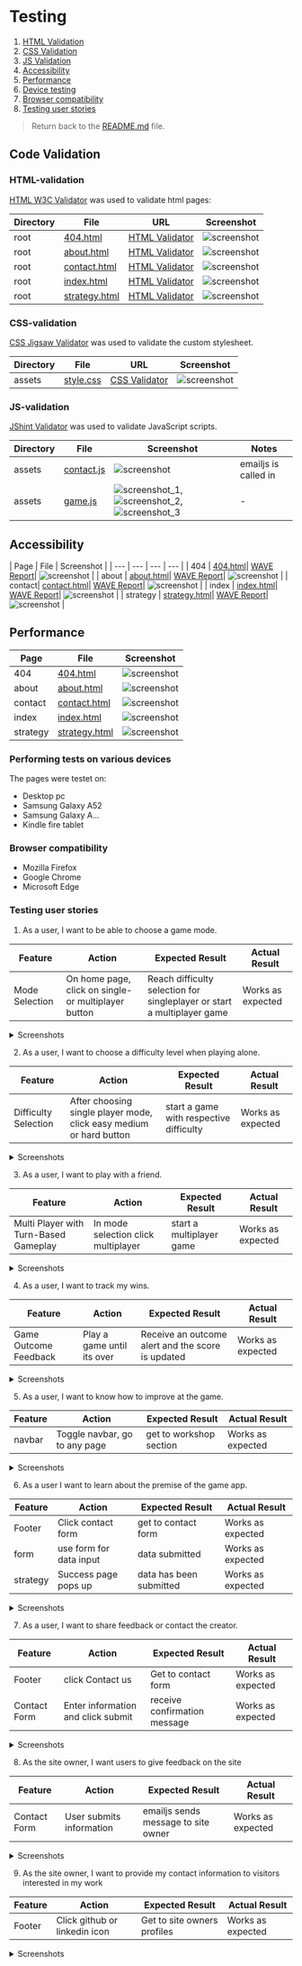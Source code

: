# Testing

 1. [HTML Validation](#HTML-validation)
 2. [CSS Validation](#CSS-validation)
 3. [JS Validation](#JS-Validation)
 4. [Accessibility](#accessibility)
 5. [Performance](#performance)
 6. [Device testing](#performing-tests-on-various-devices)
 7. [Browser compatibility](#browser-compatability)
 8. [Testing user stories](#testing-user-stories)

> Return back to the [README.md](readme.md) file.

## Code Validation

### HTML-validation

[HTML W3C Validator](https://validator.w3.org) was used to validate html pages:

| Directory | File | URL | Screenshot |
| --- | --- | --- | --- |
| root | [404.html](https://github.com/n4v1ds0n/tic-tac-toe/blob/main/404.html) | [HTML Validator](https://validator.w3.org/nu/?doc=https://n4v1ds0n.github.io/tic-tac-toe/404.html) | ![screenshot](docs/testing/html/404.png) |
| root | [about.html](https://github.com/n4v1ds0n/tic-tac-toe/blob/main/about.html) | [HTML Validator](https://validator.w3.org/nu/?doc=https://n4v1ds0n.github.io/tic-tac-toe/about.html) | ![screenshot](docs/testing/html/about.png) |
| root | [contact.html](https://github.com/n4v1ds0n/tic-tac-toe/blob/main/contact.html) | [HTML Validator](https://validator.w3.org/nu/?doc=https://n4v1ds0n.github.io/tic-tac-toe/contact.html) | ![screenshot](docs/testing/html/contact.png) |
| root | [index.html](https://github.com/n4v1ds0n/tic-tac-toe/blob/main/index.html) | [HTML Validator](https://validator.w3.org/nu/?doc=https://n4v1ds0n.github.io/tic-tac-toe/index.html) | ![screenshot](docs/testing/html/index.png) |
| root | [strategy.html](https://github.com/n4v1ds0n/tic-tac-toe/blob/main/strategy.html) | [HTML Validator](https://validator.w3.org/nu/?doc=https://n4v1ds0n.github.io/tic-tac-toe/strategy.html) | ![screenshot](docs/testing/html/strategy.png) |


### CSS-validation

[CSS Jigsaw Validator](https://jigsaw.w3.org/css-validator) was used to validate the custom stylesheet.

| Directory | File | URL | Screenshot |
| --- | --- | --- | --- |
| assets | [style.css](https://github.com/n4v1ds0n/tic-tac-toe/blob/main/assets/css/style.css) | [CSS Validator](https://jigsaw.w3.org/css-validator/validator?uri=https://n4v1ds0n.github.io/tic-tac-toe) | ![screenshot](docs/testing/css/style.png) |

### JS-validation

[JShint Validator](https://jshint.com/) was used to validate JavaScript scripts.

| Directory | File | Screenshot | Notes |
| --- | --- | --- | --- |
| assets | [contact.js](https://github.com/n4v1ds0n/tic-tac-toe/blob/main/assets/js/contact.js) | ![screenshot](docs/testing/js/contact.png) | emailjs is called in  |
| assets | [game.js](https://github.com/n4v1ds0n/tic-tac-toe/blob/main/assets/js/game.js) | ![screenshot_1](docs/testing/js/game-1.png), ![screenshot_2](docs/testing/js/game-2.png), ![screenshot_3](docs/testing/js/game-3.png) | - |


## Accessibility

| Page | File |  Screenshot |
| --- | --- | --- | --- |
| 404 | [404.html](https://github.com/n4v1ds0n/tic-tac-toe/blob/main/404.html)| [WAVE Report](https://wave.webaim.org/report#/https://n4v1ds0n.github.io/tic-tac-toe/404)| ![screenshot](docs/testing/access/404.png) |
| about | [about.html](https://github.com/n4v1ds0n/tic-tac-toe/blob/main/about.html)| [WAVE Report](https://wave.webaim.org/report#/https://n4v1ds0n.github.io/tic-tac-toe/about.html)| ![screenshot](docs/testing/access/about.png) |
| contact| [contact.html](https://github.com/n4v1ds0n/tic-tac-toe/blob/main/contact.html)| [WAVE Report](https://wave.webaim.org/report#/https://n4v1ds0n.github.io/tic-tac-toe/contact.html)| ![screenshot](docs/testing/access/contact.png) |
| index | [index.html](https://github.com/n4v1ds0n/tic-tac-toe/blob/main/index.html)| [WAVE Report](https://wave.webaim.org/report#/https://n4v1ds0n.github.io/tic-tac-toe/index.html)| ![screenshot](docs/testing/access/index.png) |
| strategy | [strategy.html](https://github.com/n4v1ds0n/tic-tac-toe/blob/main/strategy.html)| [WAVE Report](https://wave.webaim.org/report#/https://n4v1ds0n.github.io/tic-tac-toe/strategy.html)| ![screenshot](docs/testing/access/strategy.png) |


## Performance

| Page | File | Screenshot |
| --- | --- | --- |
| 404 | [404.html](https://github.com/n4v1ds0n/tic-tac-toe/blob/main/404.html)| ![screenshot](docs/testing/perf/404.png) |
| about | [about.html](https://github.com/n4v1ds0n/tic-tac-toe/blob/main/about.html)| ![screenshot](docs/testing/perf/about.png) |
| contact | [contact.html](https://github.com/n4v1ds0n/tic-tac-toe/blob/main/contact.html)| ![screenshot](docs/testing/perf/contact.png) |
| index | [index.html](https://github.com/n4v1ds0n/tic-tac-toe/blob/main/index.html)| ![screenshot](docs/testing/perf/index.png) |
| strategy | [strategy.html](https://github.com/n4v1ds0n/tic-tac-toe/blob/main/strategy.html)| ![screenshot](docs/testing/perf/strategy.png) |

### Performing tests on various devices
The pages were testet on:
- Desktop pc
- Samsung Galaxy A52
- Samsung Galaxy A...
- Kindle fire tablet

### Browser compatibility

- Mozilla Firefox
- Google Chrome
- Microsoft Edge

### Testing user stories

1. As a user, I want to be able to choose a game mode.

| **Feature** | **Action** | **Expected Result** | **Actual Result** |
|-------------|------------|---------------------|-------------------|
| Mode Selection | On home page, click on single- or multiplayer button | Reach difficulty selection for singleplayer or start a multiplayer game | Works as expected |

<details><summary>Screenshots</summary>
<img src="docs/user-stories/userstory-1-1of3.png">
<img src="docs/user-stories/userstory-1-2of3.png">
<img src="docs/user-stories/userstory-1-3of3.png">
</details>

2. As a user, I want to choose a difficulty level when playing alone.

| **Feature** | **Action** | **Expected Result** | **Actual Result** |
|-------------|------------|---------------------|-------------------|
| Difficulty Selection | After choosing single player mode, click easy medium or hard button | start a game with respective difficulty | Works as expected |

<details><summary>Screenshots</summary>
<img src="docs/user-stories/userstory-2-1of2.png">
<img src="docs/user-stories/userstory-2-2of2.png">
</details>

3. As a user, I want to play with a friend.

| **Feature** | **Action** | **Expected Result** | **Actual Result** |
|-------------|------------|---------------------|-------------------|
| Multi Player with Turn-Based Gameplay | In mode selection click multiplayer | start a multiplayer game | Works as expected |

<details><summary>Screenshots</summary>
<img src="docs/user-stories/userstory-3-1of2.png">
<img src="docs/user-stories/userstory-3-2of2.png">
</details>

4. As a user, I want to track my wins.

| **Feature** | **Action** | **Expected Result** | **Actual Result** |
|-------------|------------|---------------------|-------------------|
| Game Outcome Feedback | Play a game until its over | Receive an outcome alert and the score is updated | Works as expected |

<details><summary>Screenshots</summary>
<img src="docs/user-stories/userstory-4-1of2.png">
<img src="docs/user-stories/userstory-4-2of2.png">
</details>

5. As a user, I want to know how to improve at the game.

| **Feature** | **Action** | **Expected Result** | **Actual Result** |
|-------------|------------|---------------------|-------------------|
| navbar | Toggle navbar, go to any page| get to workshop section | Works as expected |

<details><summary>Screenshots</summary>
<img src="docs/user-stories/userstory-5.png">
</details>

6. As a user I want to learn about the premise of the game app.

| **Feature** | **Action** | **Expected Result** | **Actual Result** |
|-------------|------------|---------------------|-------------------|
| Footer | Click contact form| get to contact form | Works as expected |
| form | use form for data input| data submitted | Works as expected |
| strategy | Success page pops up | data has been submitted | Works as expected |

<details><summary>Screenshots</summary>
<img src="docs/user-stories/userstory-6.png">
</details>

7. As a user, I want to share feedback or contact the creator.

| **Feature** | **Action** | **Expected Result** | **Actual Result** |
|-------------|------------|---------------------|-------------------|
| Footer | click Contact us | Get to contact form | Works as expected |
| Contact Form | Enter information and click submit | receive confirmation message | Works as expected |

<details><summary>Screenshots</summary>
<img src="docs/user-stories/userstory-7-1of3.png">
<img src="docs/user-stories/userstory-7-2of3.png">
<img src="docs/user-stories/userstory-7-3of3.png">
</details>

8. As the site owner, I want users to give feedback on the site

| **Feature** | **Action** | **Expected Result** | **Actual Result** |
|-------------|------------|---------------------|-------------------|
| Contact Form| User submits information | emailjs sends message to site owner | Works as expected |

<details><summary>Screenshots</summary>
No screenshots available.
</details>

9. As the site owner, I want to provide my contact information to visitors interested in my work

| **Feature** | **Action** | **Expected Result** | **Actual Result** |
|-------------|------------|---------------------|-------------------|
| Footer | Click github or linkedin icon| Get to site owners profiles | Works as expected |

<details><summary>Screenshots</summary>
<img src="docs/user-stories/userstory-9.png">
</details>